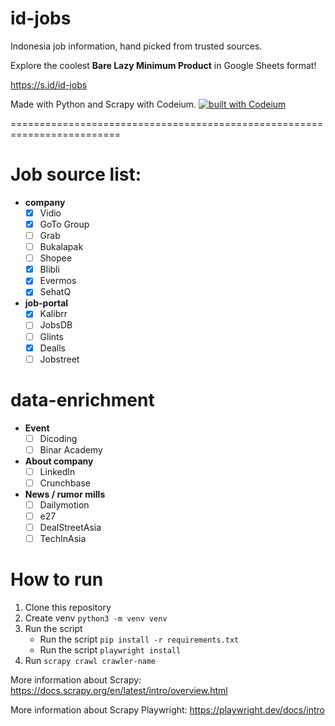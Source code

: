 # id-jobs
Indonesia job information, hand picked from trusted sources.

Explore the coolest **Bare Lazy Minimum Product** in Google Sheets format! 

https://s.id/id-jobs

Made with Python and Scrapy with Codeium.
[![built with Codeium](https://codeium.com/badges/main)](https://codeium.com)

=========================================================================

# Job source list:
- **company**
	- [X] Vidio
	- [X] GoTo Group
	- [ ] Grab
	- [ ] Bukalapak
	- [ ] Shopee
	- [X] Blibli
	- [X] Evermos
	- [X] SehatQ

- **job-portal**
	- [X] Kalibrr
	- [ ] JobsDB
	- [ ] Glints
	- [X] Dealls
	- [ ] Jobstreet

# data-enrichment
- **Event**
	- [ ] Dicoding
	- [ ] Binar Academy
- **About company**
	- [ ] LinkedIn
	- [ ] Crunchbase
- **News / rumor mills**
	-  [ ] Dailymotion
	-  [ ] e27
	-  [ ] DealStreetAsia
	-  [ ] TechInAsia

# How to run
1. Clone this repository
2. Create venv ```python3 -m venv venv```
3. Run the script
	- Run the script ```pip install -r requirements.txt```
	- Run the script ```playwright install```
4. Run ```scrapy crawl crawler-name```

More information about Scrapy: https://docs.scrapy.org/en/latest/intro/overview.html

More information about Scrapy Playwright: https://playwright.dev/docs/intro